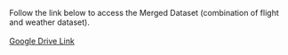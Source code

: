 Follow the link below to access the Merged Dataset (combination of flight and weather dataset).
<br>
<br>
<a href="https://drive.google.com/drive/u/3/folders/1s5Lkzyey6M2THq2YNU_2MqCUx_MPcmdn" target="_blank" rel="noopener noreferrer">Google Drive Link</a>
